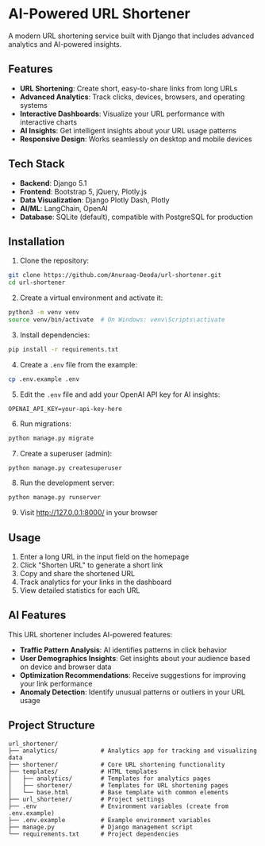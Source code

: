 # AI-Powered URL Shortener

A modern URL shortening service built with Django that includes advanced analytics and AI-powered insights.

## Features

- **URL Shortening**: Create short, easy-to-share links from long URLs
- **Advanced Analytics**: Track clicks, devices, browsers, and operating systems
- **Interactive Dashboards**: Visualize your URL performance with interactive charts
- **AI Insights**: Get intelligent insights about your URL usage patterns
- **Responsive Design**: Works seamlessly on desktop and mobile devices

## Tech Stack

- **Backend**: Django 5.1
- **Frontend**: Bootstrap 5, jQuery, Plotly.js
- **Data Visualization**: Django Plotly Dash, Plotly
- **AI/ML**: LangChain, OpenAI
- **Database**: SQLite (default), compatible with PostgreSQL for production

## Installation

1. Clone the repository:
```bash
git clone https://github.com/Anuraag-Deoda/url-shortener.git
cd url-shortener
```

2. Create a virtual environment and activate it:
```bash
python3 -m venv venv
source venv/bin/activate  # On Windows: venv\Scripts\activate
```

3. Install dependencies:
```bash
pip install -r requirements.txt
```

4. Create a `.env` file from the example:
```bash
cp .env.example .env
```

5. Edit the `.env` file and add your OpenAI API key for AI insights:
```
OPENAI_API_KEY=your-api-key-here
```

6. Run migrations:
```bash
python manage.py migrate
```

7. Create a superuser (admin):
```bash
python manage.py createsuperuser
```

8. Run the development server:
```bash
python manage.py runserver
```

9. Visit http://127.0.0.1:8000/ in your browser

## Usage

1. Enter a long URL in the input field on the homepage
2. Click "Shorten URL" to generate a short link
3. Copy and share the shortened URL
4. Track analytics for your links in the dashboard
5. View detailed statistics for each URL

## AI Features

This URL shortener includes AI-powered features:

- **Traffic Pattern Analysis**: AI identifies patterns in click behavior
- **User Demographics Insights**: Get insights about your audience based on device and browser data
- **Optimization Recommendations**: Receive suggestions for improving your link performance
- **Anomaly Detection**: Identify unusual patterns or outliers in your URL usage

## Project Structure

```
url_shortener/
├── analytics/            # Analytics app for tracking and visualizing data
├── shortener/            # Core URL shortening functionality
├── templates/            # HTML templates
│   ├── analytics/        # Templates for analytics pages
│   ├── shortener/        # Templates for URL shortening pages
│   └── base.html         # Base template with common elements
├── url_shortener/        # Project settings
├── .env                  # Environment variables (create from .env.example)
├── .env.example          # Example environment variables
├── manage.py             # Django management script
└── requirements.txt      # Project dependencies
```


